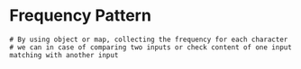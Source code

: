 # Frequency Pattern

    # By using object or map, collecting the frequency for each character
    # we can in case of comparing two inputs or check content of one input matching with another input
